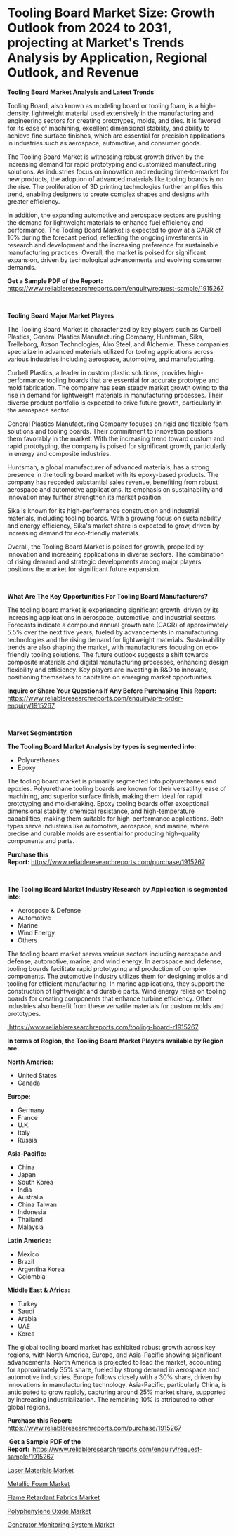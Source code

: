 <p><h1>Tooling Board Market Size: Growth Outlook from 2024 to 2031, projecting at Market's Trends Analysis by Application, Regional Outlook, and Revenue</h1></p><p><strong>Tooling Board Market Analysis and Latest Trends</strong></p>
<p><p>Tooling Board, also known as modeling board or tooling foam, is a high-density, lightweight material used extensively in the manufacturing and engineering sectors for creating prototypes, molds, and dies. It is favored for its ease of machining, excellent dimensional stability, and ability to achieve fine surface finishes, which are essential for precision applications in industries such as aerospace, automotive, and consumer goods.</p><p>The Tooling Board Market is witnessing robust growth driven by the increasing demand for rapid prototyping and customized manufacturing solutions. As industries focus on innovation and reducing time-to-market for new products, the adoption of advanced materials like tooling boards is on the rise. The proliferation of 3D printing technologies further amplifies this trend, enabling designers to create complex shapes and designs with greater efficiency.</p><p>In addition, the expanding automotive and aerospace sectors are pushing the demand for lightweight materials to enhance fuel efficiency and performance. The Tooling Board Market is expected to grow at a CAGR of 10% during the forecast period, reflecting the ongoing investments in research and development and the increasing preference for sustainable manufacturing practices. Overall, the market is poised for significant expansion, driven by technological advancements and evolving consumer demands.</p></p>
<p><strong>Get a Sample PDF of the Report:&nbsp;</strong> <a href="https://www.reliableresearchreports.com/enquiry/request-sample/1915267?utm_campaign=11&utm_medium=2&utm_source=Github&utm_content=ia&utm_term=13112024&utm_id=tooling-board">https://www.reliableresearchreports.com/enquiry/request-sample/1915267</a></p>
<p>&nbsp;</p>
<p><strong>Tooling Board Major Market Players</strong></p>
<p><p>The Tooling Board Market is characterized by key players such as Curbell Plastics, General Plastics Manufacturing Company, Huntsman, Sika, Trelleborg, Axson Technologies, Alro Steel, and Alchemie. These companies specialize in advanced materials utilized for tooling applications across various industries including aerospace, automotive, and manufacturing.</p><p>Curbell Plastics, a leader in custom plastic solutions, provides high-performance tooling boards that are essential for accurate prototype and mold fabrication. The company has seen steady market growth owing to the rise in demand for lightweight materials in manufacturing processes. Their diverse product portfolio is expected to drive future growth, particularly in the aerospace sector.</p><p>General Plastics Manufacturing Company focuses on rigid and flexible foam solutions and tooling boards. Their commitment to innovation positions them favorably in the market. With the increasing trend toward custom and rapid prototyping, the company is poised for significant growth, particularly in energy and composite industries.</p><p>Huntsman, a global manufacturer of advanced materials, has a strong presence in the tooling board market with its epoxy-based products. The company has recorded substantial sales revenue, benefiting from robust aerospace and automotive applications. Its emphasis on sustainability and innovation may further strengthen its market position.</p><p>Sika is known for its high-performance construction and industrial materials, including tooling boards. With a growing focus on sustainability and energy efficiency, Sika's market share is expected to grow, driven by increasing demand for eco-friendly materials.</p><p>Overall, the Tooling Board Market is poised for growth, propelled by innovation and increasing applications in diverse sectors. The combination of rising demand and strategic developments among major players positions the market for significant future expansion.</p></p>
<p>&nbsp;</p>
<p><strong>What Are The Key Opportunities For Tooling Board Manufacturers?</strong></p>
<p><p>The tooling board market is experiencing significant growth, driven by its increasing applications in aerospace, automotive, and industrial sectors. Forecasts indicate a compound annual growth rate (CAGR) of approximately 5.5% over the next five years, fueled by advancements in manufacturing technologies and the rising demand for lightweight materials. Sustainability trends are also shaping the market, with manufacturers focusing on eco-friendly tooling solutions. The future outlook suggests a shift towards composite materials and digital manufacturing processes, enhancing design flexibility and efficiency. Key players are investing in R&D to innovate, positioning themselves to capitalize on emerging market opportunities.</p></p>
<p><strong>Inquire or Share Your Questions If Any Before Purchasing This Report:</strong> <a href="https://www.reliableresearchreports.com/enquiry/pre-order-enquiry/1915267?utm_campaign=11&utm_medium=2&utm_source=Github&utm_content=ia&utm_term=13112024&utm_id=tooling-board">https://www.reliableresearchreports.com/enquiry/pre-order-enquiry/1915267</a></p>
<p>&nbsp;</p>
<p><strong>Market Segmentation</strong></p>
<p><strong>The Tooling Board Market Analysis by types is segmented into:</strong></p>
<p><ul><li>Polyurethanes</li><li>Epoxy</li></ul></p>
<p><p>The tooling board market is primarily segmented into polyurethanes and epoxies. Polyurethane tooling boards are known for their versatility, ease of machining, and superior surface finish, making them ideal for rapid prototyping and mold-making. Epoxy tooling boards offer exceptional dimensional stability, chemical resistance, and high-temperature capabilities, making them suitable for high-performance applications. Both types serve industries like automotive, aerospace, and marine, where precise and durable molds are essential for producing high-quality components and parts.</p></p>
<p><strong>Purchase this Report:&nbsp;</strong><a href="https://www.reliableresearchreports.com/purchase/1915267?utm_campaign=11&utm_medium=2&utm_source=Github&utm_content=ia&utm_term=13112024&utm_id=tooling-board">https://www.reliableresearchreports.com/purchase/1915267</a></p>
<p>&nbsp;</p>
<p><strong>The Tooling Board Market Industry Research by Application is segmented into:</strong></p>
<p><ul><li>Aerospace & Defense</li><li>Automotive</li><li>Marine</li><li>Wind Energy</li><li>Others</li></ul></p>
<p><p>The tooling board market serves various sectors including aerospace and defense, automotive, marine, and wind energy. In aerospace and defense, tooling boards facilitate rapid prototyping and production of complex components. The automotive industry utilizes them for designing molds and tooling for efficient manufacturing. In marine applications, they support the construction of lightweight and durable parts. Wind energy relies on tooling boards for creating components that enhance turbine efficiency. Other industries also benefit from these versatile materials for custom molds and prototypes.</p></p>
<p><a href="https://www.reliableresearchreports.com/tooling-board-r1915267?utm_campaign=11&utm_medium=2&utm_source=Github&utm_content=ia&utm_term=13112024&utm_id=tooling-board">&nbsp;https://www.reliableresearchreports.com/tooling-board-r1915267</a></p>
<p><strong>In terms of Region, the Tooling Board Market Players available by Region are:</strong></p>
<p>
    <p> <strong> North America: </strong>
        <ul>
            <li>United States</li>
            <li>Canada</li>
        </ul>
        </p> 
    <p> <strong> Europe: </strong>
        <ul>
            <li>Germany</li>
            <li>France</li>
            <li>U.K.</li>
            <li>Italy</li>
            <li>Russia</li>
        </ul>
        </p> 
    <p> <strong> Asia-Pacific: </strong>
        <ul>
            <li>China</li>
            <li>Japan</li>
            <li>South Korea</li>
            <li>India</li>
            <li>Australia</li>
            <li>China Taiwan</li>
            <li>Indonesia</li>
            <li>Thailand</li>
            <li>Malaysia</li>
        </ul>
        </p> 
    <p> <strong> Latin America: </strong>
        <ul>
            <li>Mexico</li>
            <li>Brazil</li>
            <li>Argentina Korea</li>
            <li>Colombia</li>
        </ul>
        </p> 
    <p> <strong> Middle East & Africa: </strong>
        <ul>
            <li>Turkey</li>
            <li>Saudi</li>
            <li>Arabia</li>
            <li>UAE</li>
            <li>Korea</li>
        </ul>
    </p>
    </p>
<p><p>The global tooling board market has exhibited robust growth across key regions, with North America, Europe, and Asia-Pacific showing significant advancements. North America is projected to lead the market, accounting for approximately 35% share, fueled by strong demand in aerospace and automotive industries. Europe follows closely with a 30% share, driven by innovations in manufacturing technology. Asia-Pacific, particularly China, is anticipated to grow rapidly, capturing around 25% market share, supported by increasing industrialization. The remaining 10% is attributed to other global regions.</p></p>
<p><strong>Purchase this Report: </strong><a href="https://www.reliableresearchreports.com/purchase/1915267?utm_campaign=11&utm_medium=2&utm_source=Github&utm_content=ia&utm_term=13112024&utm_id=tooling-board">https://www.reliableresearchreports.com/purchase/1915267</a></p>
<p>&nbsp;<strong>Get a Sample PDF of the Report:&nbsp;&nbsp;</strong><a href="https://www.reliableresearchreports.com/enquiry/request-sample/1915267?utm_campaign=11&utm_medium=2&utm_source=Github&utm_content=ia&utm_term=13112024&utm_id=tooling-board">https://www.reliableresearchreports.com/enquiry/request-sample/1915267</a></p>
<p><strong></strong></p>
<p><p><a href="https://github.com/BryceTownsendr/Market-Research-Report-List-7/blob/main/laser-materials-market.md?utm_campaign=11&utm_medium=2&utm_source=Github&utm_content=ia&utm_term=13112024&utm_id=tooling-board">Laser Materials Market</a></p><p><a href="https://github.com/mahnoor2003/Market-Research-Report-List-6/blob/main/metallic-foam-market.md?utm_campaign=11&utm_medium=2&utm_source=Github&utm_content=ia&utm_term=13112024&utm_id=tooling-board">Metallic Foam Market</a></p><p><a href="https://www.linkedin.com/pulse/flame-retardant-fabrics-market-size-growth-trends-statistics-4dhpc?utm_campaign=11&utm_medium=2&utm_source=Github&utm_content=ia&utm_term=13112024&utm_id=tooling-board">Flame Retardant Fabrics Market</a></p><p><a href="https://www.linkedin.com/pulse/mapping-polyphenylene-oxide-market-trends-challenges-hle4c?utm_campaign=11&utm_medium=2&utm_source=Github&utm_content=ia&utm_term=13112024&utm_id=tooling-board">Polyphenylene Oxide Market</a></p><p><a href="https://issuu.com/reportprime-2/docs/generator-monitoring-system-market-_57654f9c2b3a80?utm_campaign=11&utm_medium=2&utm_source=Github&utm_content=ia&utm_term=13112024&utm_id=tooling-board">Generator Monitoring System Market</a></p></p>